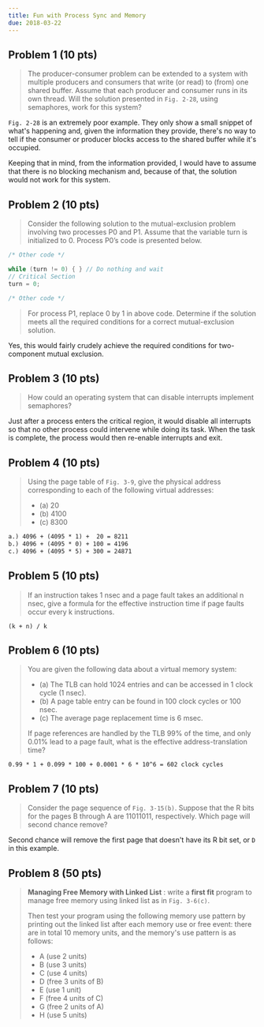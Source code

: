 ```yaml
---
title: Fun with Process Sync and Memory
due: 2018-03-22
---
```


## Problem 1 (10 pts)

> The producer-consumer problem can be extended to a system with multiple
> producers and consumers that write (or read) to (from) one shared buffer.
> Assume that each producer and consumer runs in its own thread. Will the
> solution presented in `Fig. 2-28`, using semaphores, work for this system?

`Fig. 2-28` is an extremely poor example. They only show a small snippet of
what's happening and, given the information they provide, there's no way to tell
if the consumer or producer blocks access to the shared buffer while it's
occupied.

Keeping that in mind, from the information provided, I would have to assume that
there is no blocking mechanism and, because of that, the solution would not work
for this system.

## Problem 2 (10 pts)

> Consider the following solution to the mutual-exclusion problem involving two
> processes P0 and P1. Assume that the variable turn is initialized to 0.
> Process P0’s code is presented below.

```c
/* Other code */

while (turn != 0) { } // Do nothing and wait
// Critical Section
turn = 0;

/* Other code */
```

> For process P1, replace 0 by 1 in above code. Determine if the solution meets
> all the required conditions for a correct mutual-exclusion solution.

Yes, this would fairly crudely achieve the required conditions for two-component
mutual exclusion.

## Problem 3 (10 pts)

> How could an operating system that can disable interrupts implement
> semaphores?

Just after a process enters the critical region, it would disable all interrupts
so that no other process could intervene while doing its task. When the task is
complete, the process would then re-enable interrupts and exit.

## Problem 4 (10 pts)

> Using the page table of `Fig. 3-9`, give the physical address corresponding to
> each of the following virtual addresses:
>
> *   (a) 20
> *   (b) 4100
> *   (c) 8300

```txt
a.) 4096 + (4095 * 1) +  20 = 8211
b.) 4096 + (4095 * 0) + 100 = 4196
c.) 4096 + (4095 * 5) + 300 = 24871
```

## Problem 5 (10 pts)

> If an instruction takes 1 nsec and a page fault takes an additional n nsec,
> give a formula for the effective instruction time if page faults occur every k
> instructions.

```
(k + n) / k
```

## Problem 6 (10 pts)

> You are given the following data about a virtual memory system:
>
> *   (a) The TLB can hold 1024 entries and can be accessed in 1 clock cycle (1
>     nsec).
> *   (b) A page table entry can be found in 100 clock cycles or 100 nsec.
> *   (c) The average page replacement time is 6 msec.
>
> If page references are handled by the TLB 99% of the time, and only 0.01% lead
> to a page fault, what is the effective address-translation time?

```
0.99 * 1 + 0.099 * 100 + 0.0001 * 6 * 10^6 = 602 clock cycles
```

## Problem 7 (10 pts)

> Consider the page sequence of `Fig. 3-15(b)`. Suppose that the R bits for the
> pages B through A are 11011011, respectively. Which page will second chance
> remove?

Second chance will remove the first page that doesn't have its R bit set, or `D`
in this example.

## Problem 8 (50 pts)

> **Managing Free Memory with Linked List** : write a **first fit** program to
> manage free memory using linked list as in `Fig. 3-6(c)`.
>
> Then test your program using the following memory use pattern by printing out
> the linked list after each memory use or free event: there are in total 10
> memory units, and the memory's use pattern is as follows:
>
> *   A (use 2 units)
> *   B (use 3 units)
> *   C (use 4 units)
> *   D (free 3 units of B)
> *   E (use 1 unit)
> *   F (free 4 units of C)
> *   G (free 2 units of A)
> *   H (use 5 units)
